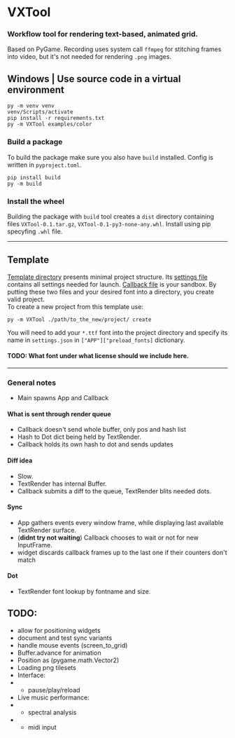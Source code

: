 # VXTool
### Workflow tool for rendering text-based, animated grid.

Based on PyGame. Recording uses system call `ffmpeg` for stitching frames into video, but it's not needed for rendering `.png` images.

## Windows | Use source code in a virtual environment 
```
py -m venv venv
venv/Scripts/activate
pip install -r requirements.txt
py -m VXTool examples/color
```
### Build a package
To build the package make sure you also have `build` installed. Config is written in `pyproject.toml`.
```
pip install build
py -m build
```
### Install the wheel
Building the package with `build` tool creates a `dist` directory containing files `VXTool-0.1.tar.gz`, `VXTool-0.1-py3-none-any.whl`. Install using pip specyfing `.whl` file. 
___

## Template
[Template directory](VXTool_template) presents minimal project structure. Its [settings file](VXTool_template/settings.json) contains all settings needed for launch. [Callback file](VXTool_template/callback.py) is your sandbox. By putting these two files and your desired font into a directory, you create valid project. \
To create a new project from this template use:
```
py -m VXTool ./path/to_the_new/project/ create
```
You will need to add your `*.ttf` font into the project directory and specify its name in `settings.json` in `["APP"]["preload_fonts]` dictionary.
#### TODO: What font under what license should we include here.
___

### General notes
- Main spawns App and Callback
#### What is sent through render queue
- Callback doesn't send whole buffer, only pos and hash list 
- Hash to Dot dict being held by TextRender.
- Callback holds its own hash to dot and sends updates
#### Diff idea
- Slow.
- TextRender has internal Buffer. 
- Callback submits a diff to the queue, TextRender blits needed dots.
#### Sync
- App gathers events every window frame, while displaying last available TextRender surface.
- (__didnt try not waiting__) Callback chooses to wait or not for new InputFrame.
- widget discards callback frames up to the last one if their counters don't match 
#### Dot
- TextRender font lookup by fontname and size.

## TODO:
- allow for positioning widgets
- document and test sync variants
- handle mouse events (screen_to_grid)
- Buffer.advance for animation
- Position as (pygame.math.Vector2)
- Loading png tilesets
- Interface:
- - pause/play/reload
- Live music performance:
- - spectral analysis
- - midi input 